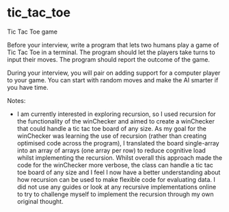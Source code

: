 # tic_tac_toe

Tic Tac Toe game

Before your interview, write a program that lets two humans play a game of Tic Tac Toe in a terminal. The program should let the players take turns to input their moves. The program should report the outcome of the game.

During your interview, you will pair on adding support for a computer player to your game. You can start with random moves and make the AI smarter if you have time.

Notes:
- I am currently interested in exploring recursion, so I used recursion for the functionality of the winChecker and aimed to create a winChecker that could handle a tic tac toe board of any size. As my goal for the winChecker was learning the use of recursion (rather than creating optimised code across the program), I translated the board single-array into an array of arrays (one array per row) to reduce cognitive load whilst implementing the recursion. Whilst overall this approach made the code for the winChecker more verbose, the class can handle a tic tac toe board of any size and I feel I now have a better understanding about how recursion can be used to make flexible code for evaluating data. I did not use any guides or look at any recursive implementations online to try to challenge myself to implement the recursion through my own original thought. 